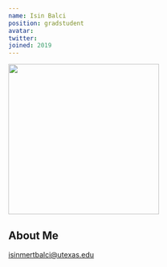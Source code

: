 ```yaml
---
name: Isin Balci
position: gradstudent
avatar: 
twitter: 
joined: 2019
---
```


<img width="300" src="{{site.baseurl}}/images/people/{{page.avatar}}" data-action="zoom">

## About Me

<!-- ## My interests
Broadly interested in data, machine learning, and brains. I've done a lot of work with EEG and human memory in the past. Right now I'm excited about:
* Methods for rigorous uncertainty quantification, especially in deep learning
* Decoding brain activity using machine learning + applying to closed-loop algorithms
* Transfer learning / domain adaptation
* Open science initiatives, esp. tools for data standardization and sharing.  -->

isinmertbalci@utexas.edu
